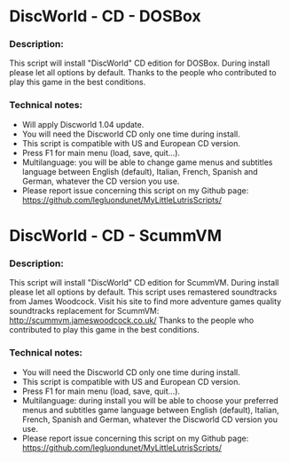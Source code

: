 # DiscWorld - CD - DOSBox

### Description:
This script will install "DiscWorld" CD edition for DOSBox.
During install please let all options by default.
Thanks to the people who contributed to play this game in the best conditions.


### Technical notes:
- Will apply Discworld 1.04 update.
- You will need the Discworld CD only one time during install.
- This script is compatible with US and European CD version.
- Press F1 for main menu (load, save, quit...).
- Multilanguage: you will be able to change game menus and subtitles language between English (default), Italian, French, Spanish and German, whatever the CD version you use.
- Please report issue concerning this script on my Github page:
https://github.com/legluondunet/MyLittleLutrisScripts/

# DiscWorld - CD - ScummVM

### Description:
This script will install "DiscWorld" CD edition for ScummVM.
During install please let all options by default.
This script uses remastered soundtracks from James Woodcock. Visit his site to find more adventure games quality soundtracks replacement for ScummVM: http://scummvm.jameswoodcock.co.uk/
Thanks to the people who contributed to play this game in the best conditions.


### Technical notes:
- You will need the Discworld CD only one time during install.
- This script is compatible with US and European CD version.
- Press F1 for main menu (load, save, quit...).
- Multilanguage: during install you will be able to choose your preferred menus and subtitles game language between English (default), Italian, French, Spanish and German, whatever the Discworld CD version you use.
- Please report issue concerning this script on my Github page:
https://github.com/legluondunet/MyLittleLutrisScripts/
